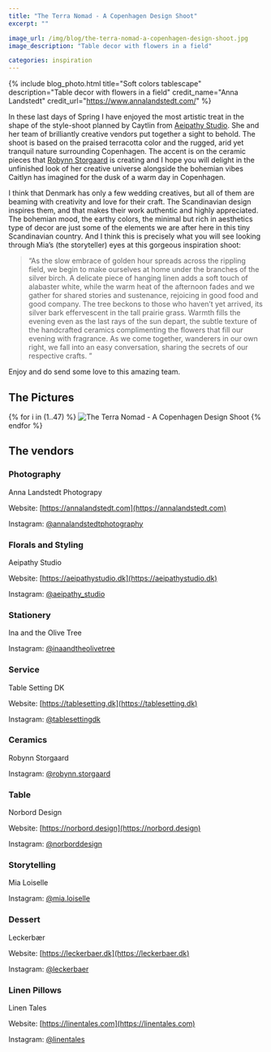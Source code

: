 ```yaml
---
title: "The Terra Nomad - A Copenhagen Design Shoot"
excerpt: ""

image_url: /img/blog/the-terra-nomad-a-copenhagen-design-shoot.jpg
image_description: "Table decor with flowers in a field"

categories: inspiration
---
```


{% include blog_photo.html
title="Soft colors tablescape"
description="Table decor with flowers in a field"
credit_name="Anna Landstedt" credit_url="https://www.annalandstedt.com/"
%}


In these last days of Spring I have enjoyed the most artistic treat in the shape
of the style-shoot planned by Caytlin from [Aeipathy
Studio](https://www.aeipathystudio.dk/). She and her team of brilliantly
creative vendors put together a sight to behold. The shoot is based on the
praised terracotta color and the rugged, arid yet tranquil nature surrounding
Copenhagen. The accent is on the ceramic pieces that [Robynn
Storgaard](https://instagram.com/robynn.storgaard) is creating and I hope you will delight in the
unfinished look of her creative universe alongside the bohemian vibes Caitlyn
has imagined for the dusk of a warm day in Copenhagen.

I think that Denmark has only a few wedding creatives, but all of them are
beaming with creativity and love for their craft. The Scandinavian design
inspires them, and that makes their work authentic and highly appreciated. The
bohemian mood, the earthy colors, the minimal but rich in aesthetics type of
decor are just some of the elements we are after here in this tiny Scandinavian
country. And I think this is precisely what you will see looking through Mia’s
(the storyteller) eyes at this gorgeous inspiration shoot:

<blockquote>
“As the slow embrace of golden hour spreads across the rippling field, we begin
to make ourselves at home under the branches of the silver birch. A delicate
piece of hanging linen adds a soft touch of alabaster white, while the warm heat
of the afternoon fades and we gather for shared stories and sustenance,
rejoicing in good food and good company. The tree beckons to those who haven’t
yet arrived, its silver bark effervescent in the tall prairie grass. Warmth
fills the evening even as the last rays of the sun depart, the subtle texture of
the handcrafted ceramics complimenting the flowers that fill our evening with
fragrance. As we come together, wanderers in our own right, we fall into an easy
conversation, sharing the secrets of our respective crafts. ”
</blockquote>

Enjoy and do send some love to this amazing team.

## The Pictures

<div class="row center-xs">
    <div class="col-xs-12">
        <div class="photos">
        {% for i in (1..47) %}
            <img src="/img/blog/the-terra-nomad-a-copenhagen-design-shoot/the-terra-nomad-a-copenhagen-design-shoot-{{i}}.jpg"
            title="The Terra Nomad - A Copenhagen Design Shoot" alt="The Terra Nomad - A Copenhagen Design Shoot"/>
        {% endfor %}
        </div>
    </div>
</div>

## The vendors

### Photography
Anna Landstedt Photograpy

Website: [https://annalandstedt.com](https://annalandstedt.com)

Instagram: [@annalandstedtphotography](https://instagram.com/annalandstedtphotography)


### Florals and Styling
Aeipathy Studio

Website: [https://aeipathystudio.dk](https://aeipathystudio.dk)

Instagram: [@aeipathy_studio](https://instagram.com/aeipathy_studio)

### Stationery
Ina and the Olive Tree

Instagram: [@inaandtheolivetree](https://instagram.com/inaandtheolivetree)

### Service
Table Setting DK

Website: [https://tablesetting.dk](https://tablesetting.dk)

Instagram: [@tablesettingdk](https://instagram.com/tablesettingdk)

### Ceramics
Robynn Storgaard

Instagram: [@robynn.storgaard](https://instagram.com/robynn.storgaard)

### Table
Norbord Design

Website: [https://norbord.design](https://norbord.design)

Instagram: [@norborddesign](https://instagram.com/norborddesign)

### Storytelling
Mia Loiselle

Instagram: [@mia.loiselle](https://instagram.com/mia.loiselle)

### Dessert
Leckerbær

Website: [https://leckerbaer.dk](https://leckerbaer.dk)

Instagram: [@leckerbaer](https://instagram.com/leckerbaer)

### Linen Pillows
Linen Tales

Website: [https://linentales.com](https://linentales.com)

Instagram: [@linentales](https://instagram.com/linentales)
